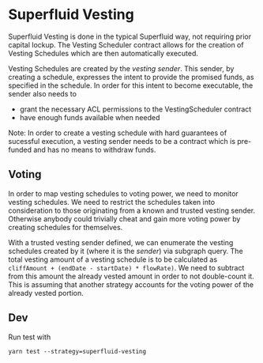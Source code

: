 # Superfluid Vesting

Superfluid Vesting is done in the typical Superfluid way, not requiring prior capital lockup.
The Vesting Scheduler contract allows for the creation of Vesting Schedules which are then automatically executed.

Vesting Schedules are created by the _vesting sender_.
This sender, by creating a schedule, expresses the intent to provide the promised funds, as specified in the schedule.
In order for this intent to become executable, the sender also needs to
- grant the necessary ACL permissions to the VestingScheduler contract
- have enough funds available when needed

Note: In order to create a vesting schedule with hard guarantees of sucessful execution, a vesting sender needs to be a contract which is pre-funded and has no means to withdraw funds.

## Voting

In order to map vesting schedules to voting power, we need to monitor vesting schedules.
We need to restrict the schedules taken into consideration to those originating from a known and trusted vesting sender. Otherwise anybody could trivially cheat and gain more voting power by creating schedules for themselves.

With a trusted vesting sender defined, we can enumerate the vesting schedules created by it (where it is the _sender_) via subgraph query.
The total vesting amount of a vesting schedule is to be calculated as `cliffAmount + (endDate - startDate) * flowRate)`.
We need to subtract from this amount the already vested amount in order to not double-count it. This is assuming that another strategy accounts for the voting power of the already vested portion.

## Dev

Run test with
```
yarn test --strategy=superfluid-vesting
```
